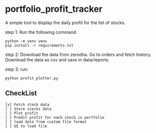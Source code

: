 # portfolio_profit_tracker

A simple tool to display the daily profit for the list of stocks.

step 1: Run the following command.

    python -m venv venv
    pip install -r requirements.txt

step 2: Download the data from zerodha. Go to orders and fetch history. Download the data as csv and save in data/reports.

step 3: run:

    python profit_plotter.py

## CheckList

    [x] Fetch stock data
    [ ] Store stocks data
    [ ] Plot profit
    [ ] Predit profit for each stock in portfolio
    [ ] load data from custom file format
    [ ] UI to load file

